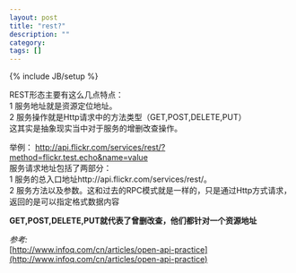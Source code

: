 ```yaml
---
layout: post
title: "rest?"
description: ""
category: 
tags: []
---
```

{% include JB/setup %}

REST形态主要有这么几点特点：<br />
1 服务地址就是资源定位地址。<br />
2 服务操作就是Http请求中的方法类型（GET,POST,DELETE,PUT）<br />
这其实是抽象现实当中对于服务的增删改查操作。

举例：
http://api.flickr.com/services/rest/?method=flickr.test.echo&name=value<br />
服务请求地址包括了两部分：<br />
1 服务的总入口地址http://api.flickr.com/services/rest/。<br />
2 服务方法以及参数。这和过去的RPC模式就是一样的，只是通过Http方式请求，返回的是可以指定格式数据内容<br />


**GET,POST,DELETE,PUT就代表了曾删改查，他们都针对一个资源地址**<br />

*参考:*<br />
[http://www.infoq.com/cn/articles/open-api-practice](http://www.infoq.com/cn/articles/open-api-practice)
